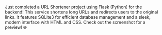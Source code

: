 
Just completed a URL Shortener project using Flask (Python) for the backend! This service shortens long URLs and redirects users to the original links. It features SQLite3 for efficient database management and a sleek, modern interface with HTML and CSS. Check out the screenshot for a preview! 🌐
